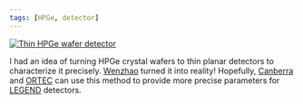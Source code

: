 ```yaml
---
tags: [HPGe, detector]
---
```


[![Thin HPGe wafer detector](https://drive.google.com/uc?id=1CQBoyu26HyAP7xq0YkWCdjsQgIJeIRaK)](https://docs.google.com/presentation/d/e/2PACX-1vQQ65g2d1fg-F_Y5-ABLUzo0e5LbQ2kt0Q5NRbYupv4Dq17Ph6QjKkrO-4VX9_O8Rq3uteUoRAjRdbf/pub?start=false&loop=false&delayms=3000)

I had an idea of turning HPGe crystal wafers to thin planar detectors to characterize it precisely. [Wenzhao][] turned it into reality! Hopefully, [Canberra][] and [ORTEC][] can use this method to provide more precise parameters for [LEGEND][] detectors.

[Wenzhao]: /research/group#wenzhao-wei
[Canberra]: https://www.mirion.com/products/germanium-detectors
[ORTEC]: https://www.ortec-online.com/products/radiation-detectors/germanium-hpge-radiation-detectors
[LEGEND]: https://legend-exp.org
